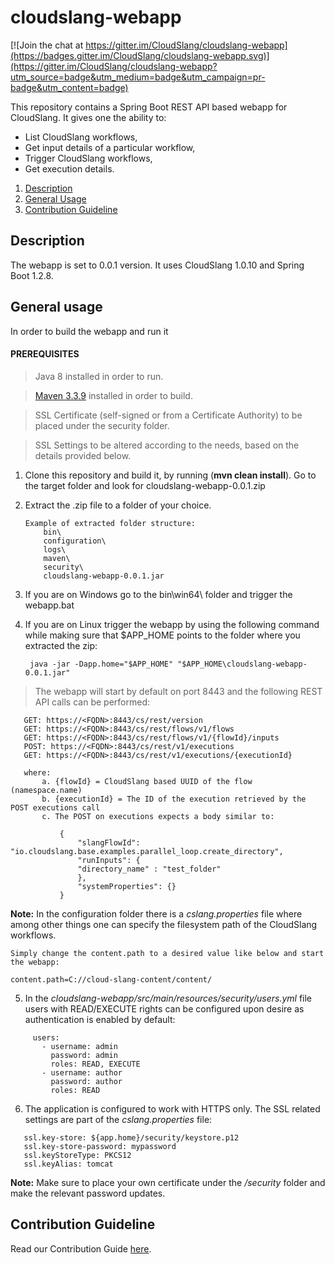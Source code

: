 # cloudslang-webapp

[![Join the chat at https://gitter.im/CloudSlang/cloudslang-webapp](https://badges.gitter.im/CloudSlang/cloudslang-webapp.svg)](https://gitter.im/CloudSlang/cloudslang-webapp?utm_source=badge&utm_medium=badge&utm_campaign=pr-badge&utm_content=badge)

This repository contains a Spring Boot REST API based webapp for CloudSlang.
It gives one the ability to:
 *  List CloudSlang workflows, 
 *  Get input details of a particular workflow, 
 *  Trigger CloudSlang workflows,
 *  Get execution details.

1. [Description](#description)
2. [General Usage](#general-usage)
3. [Contribution Guideline](contribution-guideline)

<a name="description"/>

## Description

The webapp is set to 0.0.1 version.
It uses CloudSlang 1.0.10 and Spring Boot 1.2.8.

<a name="general-usage"/>

## General usage

In order to build the webapp and run it

#### PREREQUISITES

> Java 8 installed in order to run.

> [Maven 3.3.9](https://archive.apache.org/dist/maven/maven-3/3.3.9/binaries/) installed in order to build.

> SSL Certificate (self-signed or from a Certificate Authority) to be placed under the security folder.

> SSL Settings to be altered according to the needs, based on the details provided below.

1. Clone this repository and build it, by running (**mvn clean install**).
   Go to the target folder and look for cloudslang-webapp-0.0.1.zip

2. Extract the .zip file to a folder of your choice.
   
   ```
   Example of extracted folder structure:
       bin\
       configuration\
       logs\
       maven\
       security\
       cloudslang-webapp-0.0.1.jar
   ```
   
3. If you are on Windows go to the bin\win64\ folder and trigger the webapp.bat
4. If you are on Linux trigger the webapp by using the following command while making sure that $APP_HOME points to
   the folder where you extracted the zip:
   
   ```
    java -jar -Dapp.home="$APP_HOME" "$APP_HOME\cloudslang-webapp-0.0.1.jar"
   ```
> The webapp will start by default on port 8443 and the following REST API calls 
can be performed:
 
 ```
    GET: https://<FQDN>:8443/cs/rest/version
    GET: https://<FQDN>:8443/cs/rest/flows/v1/flows
    GET: https://<FQDN>:8443/cs/rest/flows/v1/{flowId}/inputs
    POST: https://<FQDN>:8443/cs/rest/v1/executions
    GET: https://<FQDN>:8443/cs/rest/v1/executions/{executionId}
    
    where:
        a. {flowId} = CloudSlang based UUID of the flow (namespace.name)
        b. {executionId} = The ID of the execution retrieved by the POST executions call
        c. The POST on executions expects a body similar to:
        
            {    
                "slangFlowId": "io.cloudslang.base.examples.parallel_loop.create_directory",
                "runInputs": {
                "directory_name" : "test_folder"
                },
                "systemProperties": {}
            }
 
 ```   
 **Note:** In the configuration folder there is a _cslang.properties_ file where among other things 
 one can specify the filesystem path of the CloudSlang workflows.
 
    Simply change the content.path to a desired value like below and start the webapp: 
 
    content.path=C://cloud-slang-content/content/
5. In the _cloudslang-webapp/src/main/resources/security/users.yml_ file users with READ/EXECUTE rights
  can be configured upon desire as authentication is enabled by default: 
  ```application:
       users:
         - username: admin
           password: admin
           roles: READ, EXECUTE
         - username: author
           password: author
           roles: READ
  ```
6. The application is configured to work with HTTPS only. The SSL related settings are part of the _cslang.properties_ 
file:
 
  ```ssl.port: 8443
     ssl.key-store: ${app.home}/security/keystore.p12
     ssl.key-store-password: mypassword
     ssl.keyStoreType: PKCS12
     ssl.keyAlias: tomcat
  ```
**Note:** Make sure to place your own certificate under the _/security_ folder and make the relevant password updates.


<a name="contribution-guideline"/>                                       
                                       
## Contribution Guideline
                                       
Read our Contribution Guide [here](CONTRIBUTING.md).   